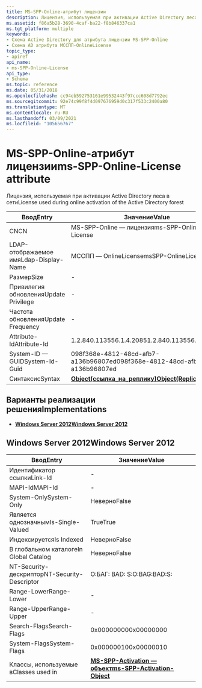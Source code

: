 ```yaml
---
title: MS-SPP-Online-атрибут лицензии
description: Лицензия, используемая при активации Active Directory леса в сети | MS-SPP-Online-атрибут лицензии
ms.assetid: f86a5b28-3690-4caf-ba22-f8b846337ca1
ms.tgt_platform: multiple
keywords:
- Схема Active Directory для атрибута лицензии MS-SPP-Online
- Схема AD атрибута МССПП-OnlineLicense
topic_type:
- apiref
api_name:
- ms-SPP-Online-License
api_type:
- Schema
ms.topic: reference
ms.date: 05/31/2018
ms.openlocfilehash: cc94eb592753161e99532443f97ccc608d7792ec
ms.sourcegitcommit: 92e74c99f8f4d097676959d0c317f533c2400a80
ms.translationtype: MT
ms.contentlocale: ru-RU
ms.lasthandoff: 03/09/2021
ms.locfileid: "105656767"
---
```

# <a name="ms-spp-online-license-attribute"></a><span data-ttu-id="81ba2-105">MS-SPP-Online-атрибут лицензии</span><span class="sxs-lookup"><span data-stu-id="81ba2-105">ms-SPP-Online-License attribute</span></span>

<span data-ttu-id="81ba2-106">Лицензия, используемая при активации Active Directory леса в сети</span><span class="sxs-lookup"><span data-stu-id="81ba2-106">License used during online activation of the Active Directory forest</span></span>



| <span data-ttu-id="81ba2-107">Ввод</span><span class="sxs-lookup"><span data-stu-id="81ba2-107">Entry</span></span> | <span data-ttu-id="81ba2-108">Значение</span><span class="sxs-lookup"><span data-stu-id="81ba2-108">Value</span></span> |
|-------------------|-------------------------------------------------------|
| <span data-ttu-id="81ba2-109">CN</span><span class="sxs-lookup"><span data-stu-id="81ba2-109">CN</span></span>                | <span data-ttu-id="81ba2-110">MS-SPP-Online — лицензия</span><span class="sxs-lookup"><span data-stu-id="81ba2-110">ms-SPP-Online-License</span></span>                                 |
| <span data-ttu-id="81ba2-111">LDAP-отображаемое имя</span><span class="sxs-lookup"><span data-stu-id="81ba2-111">Ldap-Display-Name</span></span> | <span data-ttu-id="81ba2-112">МССПП — OnlineLicense</span><span class="sxs-lookup"><span data-stu-id="81ba2-112">msSPP-OnlineLicense</span></span>                                   |
| <span data-ttu-id="81ba2-113">Размер</span><span class="sxs-lookup"><span data-stu-id="81ba2-113">Size</span></span>              | \-                                                    |
| <span data-ttu-id="81ba2-114">Привилегия обновления</span><span class="sxs-lookup"><span data-stu-id="81ba2-114">Update Privilege</span></span>  | \-                                                    |
| <span data-ttu-id="81ba2-115">Частота обновления</span><span class="sxs-lookup"><span data-stu-id="81ba2-115">Update Frequency</span></span>  | \-                                                    |
| <span data-ttu-id="81ba2-116">Attribute-Id</span><span class="sxs-lookup"><span data-stu-id="81ba2-116">Attribute-Id</span></span>      | <span data-ttu-id="81ba2-117">1.2.840.113556.1.4.2085</span><span class="sxs-lookup"><span data-stu-id="81ba2-117">1.2.840.113556.1.4.2085</span></span>                               |
| <span data-ttu-id="81ba2-118">System-ID — GUID</span><span class="sxs-lookup"><span data-stu-id="81ba2-118">System-Id-Guid</span></span>    | <span data-ttu-id="81ba2-119">098f368e-4812-48cd-afb7-a136b96807ed</span><span class="sxs-lookup"><span data-stu-id="81ba2-119">098f368e-4812-48cd-afb7-a136b96807ed</span></span>                  |
| <span data-ttu-id="81ba2-120">Синтаксис</span><span class="sxs-lookup"><span data-stu-id="81ba2-120">Syntax</span></span>            | [<span data-ttu-id="81ba2-121">**Object(ссылка_на_реплику)**</span><span class="sxs-lookup"><span data-stu-id="81ba2-121">**Object(Replica-Link)**</span></span>](s-object-replica-link.md) |



## <a name="implementations"></a><span data-ttu-id="81ba2-122">Варианты реализации решения</span><span class="sxs-lookup"><span data-stu-id="81ba2-122">Implementations</span></span>

-   [<span data-ttu-id="81ba2-123">**Windows Server 2012**</span><span class="sxs-lookup"><span data-stu-id="81ba2-123">**Windows Server 2012**</span></span>](#windows-server-2012)

## <a name="windows-server-2012"></a><span data-ttu-id="81ba2-124">Windows Server 2012</span><span class="sxs-lookup"><span data-stu-id="81ba2-124">Windows Server 2012</span></span>



| <span data-ttu-id="81ba2-125">Ввод</span><span class="sxs-lookup"><span data-stu-id="81ba2-125">Entry</span></span> | <span data-ttu-id="81ba2-126">Значение</span><span class="sxs-lookup"><span data-stu-id="81ba2-126">Value</span></span> |
|------------------------|-------------------------------------------------------------------------|
| <span data-ttu-id="81ba2-127">Идентификатор ссылки</span><span class="sxs-lookup"><span data-stu-id="81ba2-127">Link-Id</span></span>                | \-                                                                      |
| <span data-ttu-id="81ba2-128">MAPI-Id</span><span class="sxs-lookup"><span data-stu-id="81ba2-128">MAPI-Id</span></span>                | \-                                                                      |
| <span data-ttu-id="81ba2-129">System-Only</span><span class="sxs-lookup"><span data-stu-id="81ba2-129">System-Only</span></span>            | <span data-ttu-id="81ba2-130">Неверно</span><span class="sxs-lookup"><span data-stu-id="81ba2-130">False</span></span>                                                                   |
| <span data-ttu-id="81ba2-131">Является однозначным</span><span class="sxs-lookup"><span data-stu-id="81ba2-131">Is-Single-Valued</span></span>       | <span data-ttu-id="81ba2-132">True</span><span class="sxs-lookup"><span data-stu-id="81ba2-132">True</span></span>                                                                    |
| <span data-ttu-id="81ba2-133">Индексируется</span><span class="sxs-lookup"><span data-stu-id="81ba2-133">Is Indexed</span></span>             | <span data-ttu-id="81ba2-134">Неверно</span><span class="sxs-lookup"><span data-stu-id="81ba2-134">False</span></span>                                                                   |
| <span data-ttu-id="81ba2-135">В глобальном каталоге</span><span class="sxs-lookup"><span data-stu-id="81ba2-135">In Global Catalog</span></span>      | <span data-ttu-id="81ba2-136">Неверно</span><span class="sxs-lookup"><span data-stu-id="81ba2-136">False</span></span>                                                                   |
| <span data-ttu-id="81ba2-137">NT-Security-дескриптор</span><span class="sxs-lookup"><span data-stu-id="81ba2-137">NT-Security-Descriptor</span></span> | <span data-ttu-id="81ba2-138">О:БАГ: BAD: S:</span><span class="sxs-lookup"><span data-stu-id="81ba2-138">O:BAG:BAD:S:</span></span>                                                            |
| <span data-ttu-id="81ba2-139">Range-Lower</span><span class="sxs-lookup"><span data-stu-id="81ba2-139">Range-Lower</span></span>            | \-                                                                      |
| <span data-ttu-id="81ba2-140">Range-Upper</span><span class="sxs-lookup"><span data-stu-id="81ba2-140">Range-Upper</span></span>            | \-                                                                      |
| <span data-ttu-id="81ba2-141">Search-Flags</span><span class="sxs-lookup"><span data-stu-id="81ba2-141">Search-Flags</span></span>           | <span data-ttu-id="81ba2-142">0x00000000</span><span class="sxs-lookup"><span data-stu-id="81ba2-142">0x00000000</span></span>                                                              |
| <span data-ttu-id="81ba2-143">System-Flags</span><span class="sxs-lookup"><span data-stu-id="81ba2-143">System-Flags</span></span>           | <span data-ttu-id="81ba2-144">0x00000010</span><span class="sxs-lookup"><span data-stu-id="81ba2-144">0x00000010</span></span>                                                              |
| <span data-ttu-id="81ba2-145">Классы, используемые в</span><span class="sxs-lookup"><span data-stu-id="81ba2-145">Classes used in</span></span>        | [<span data-ttu-id="81ba2-146">**MS-SPP-Activation — объект**</span><span class="sxs-lookup"><span data-stu-id="81ba2-146">**ms-SPP-Activation-Object**</span></span>](c-msspp-activationobject.md)<br/> |



 

 





